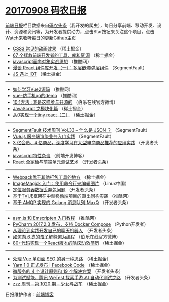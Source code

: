 # [20170908 码农日报](http://hao.caibaojian.com/date/2017/09/08)

[前端日报](http://caibaojian.com/c/news)栏目数据来自[码农头条](http://hao.caibaojian.com/)（我开发的爬虫），每日分享前端、移动开发、设计、资源和资讯等，为开发者提供动力，点击Star按钮来关注这个项目，点击Watch来收听每日的更新[Github主页](https://github.com/kujian/frontendDaily)
* [CSS3 常见的动画效果](http://hao.caibaojian.com/50487.html) （稀土掘金）
* [67 个拯救前端开发者的工具、库和资源](http://hao.caibaojian.com/50483.html) （稀土掘金）
* [javascript面向对象实战思想](http://hao.caibaojian.com/50466.html) （推酷网）
* [漫谈 React 组件库开发（一）：多层嵌套弹层组件](http://hao.caibaojian.com/50460.html) （SegmentFault）
* [JS 遇上 IOT](http://hao.caibaojian.com/50489.html) （稀土掘金）

***
* [如何学习Vue2源码](http://hao.caibaojian.com/50463.html) （推酷网）
* [vue-仿手机qq的demo](http://hao.caibaojian.com/50465.html) （推酷网）
* [10:1方法 : 我是这样参与开源的](http://hao.caibaojian.com/50572.html) （伯乐在线官方微博）
* [JavaScript 之模块化篇](http://hao.caibaojian.com/50486.html) （稀土掘金）
* [从0实现一个tiny react（二）](http://hao.caibaojian.com/50488.html) （稀土掘金）

***
* [SegmentFault 技术周刊 Vol.33 &#8211;  什么是 JSON ？](http://hao.caibaojian.com/50458.html) （SegmentFault）
* [Vue.js 服务端渲染业务入门实践](http://hao.caibaojian.com/50461.html) （SegmentFault）
* [3 亿会员、4 亿商品，深度学习在大型电商商品推荐的应用实践](http://hao.caibaojian.com/50510.html) （开发者头条）
* [javascript特性杂谈](http://hao.caibaojian.com/50568.html) （前端开发博客）
* [React 全家桶与前端单元测试艺术](http://hao.caibaojian.com/50521.html) （开发者头条）

***
* [Webpack优于其他打包工具的地方](http://hao.caibaojian.com/50482.html) （稀土掘金）
* [ImageMagick 入门：使用命令行来编辑图片](http://hao.caibaojian.com/50556.html) （Linux中国）
* [定位服务器数据丢弃包问题](http://hao.caibaojian.com/50511.html) （开发者头条）
* [基于TVUE框架在中型移动端项目的直出同构实践](http://hao.caibaojian.com/50467.html) （推酷网）
* [基于 AMQP 实现的 Golang 消息队列 MaxQ](http://hao.caibaojian.com/50512.html) （开发者头条）

***
* [asm.js 和 Emscripten 入门教程](http://hao.caibaojian.com/50468.html) （推酷网）
* [PyCharm 2017.2.3 发布，支持 Docker Compose](http://hao.caibaojian.com/50560.html) （Python开发者）
* [从理论到实践开发自己的聊天机器人](http://hao.caibaojian.com/50515.html) （开发者头条）
* [如何向 6 岁的孩子解释何为编程](http://hao.caibaojian.com/50574.html) （伯乐在线官方微博）
* [80+代码实现一个React版本的酷炫动效简历](http://hao.caibaojian.com/50477.html) （稀土掘金）

***
* [处理 Vue 单页面 SEO 的另一种思路](http://hao.caibaojian.com/50478.html) （稀土掘金）
* [Yarn 1.0 正式发布 | Facebook Code](http://hao.caibaojian.com/50479.html) （稀土掘金）
* [微服务的 4 个设计原则和 19 个解决方案](http://hao.caibaojian.com/50508.html) （开发者头条）
* [为测试赋能，腾讯 WeTest 探索手游 AI 自动化测试之路](http://hao.caibaojian.com/50520.html) （开发者头条）
* [zzz 周刊 &#8211; 第 1020 期 &#8211; 少女与战车](http://hao.caibaojian.com/50481.html) （稀土掘金）

日报维护作者：[前端博客](http://caibaojian.com/) 